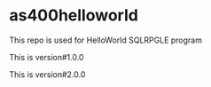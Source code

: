 # as400helloworld
This repo is used for HelloWorld SQLRPGLE program 

This is version#1.0.0

This is version#2.0.0
